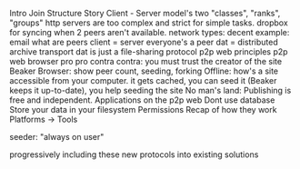 Intro
Join
Structure
Story
Client - Server model's two "classes", "ranks", "groups"
http servers are too complex and strict for simple tasks. dropbox for syncing when 2 peers aren't available.
network types: decent example: email
what are peers
client = server
everyone's a peer
dat = distributed archive transport
dat is just a file-sharing protocol
p2p web principles
p2p web browser
pro
pro
contra
contra: you must trust the creator of the site
Beaker Browser: show peer count, seeding, forking
Offline: how's a site accessible from your computer. it gets cached, you can seed it (Beaker keeps it up-to-date), you help seeding the site
No man's land: Publishing is free and independent.
Applications on the p2p web
Dont use database
Store your data in your filesystem
Permissions
Recap of how they work
Platforms -> Tools

seeder: "always on user"

progressively including these new protocols into existing solutions

